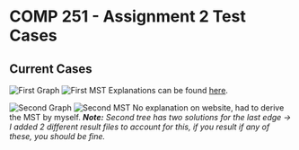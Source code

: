 # COMP 251 - Assignment 2 Test Cases

## Current Cases

![First Graph](https://github.com/tomsarry/COMP251_A2_TestCases/blob/master/Kruskal's%20Algorithm/Tree1.PNG?raw=true)
![First MST](https://github.com/tomsarry/COMP251_A2_TestCases/blob/master/Kruskal's%20Algorithm/MST1.PNG?raw=true)
Explanations can be found [here](https://www.geeksforgeeks.org/kruskals-minimum-spanning-tree-algorithm-greedy-algo-2/).

![Second Graph](https://github.com/tomsarry/COMP251_A2_TestCases/blob/master/Kruskal's%20Algorithm/Tree2.PNG?raw=true)
![Second MST](https://github.com/tomsarry/COMP251_A2_TestCases/blob/master/Kruskal's%20Algorithm/Tree2.PNG?raw=true)
No explanation on website, had to derive the MST by myself.
_**Note:** Second tree has two solutions for the last edge -> I added 2 different result files to account for this, if you result if any of these, you should be fine._
